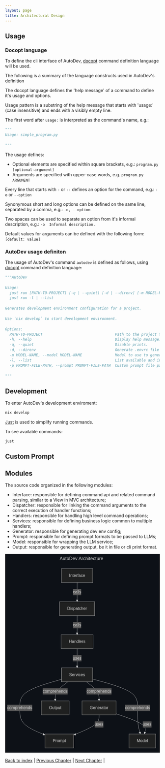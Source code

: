 ```yaml
---
layout: page
title: Architectural Design
---
```


## Usage

### Docopt language

To define the cli interface of AutoDev, [docopt](https://github.com/jazzband/docopt-ng) command definition language will be used.

The following is a summary of the language constructs used in AutoDev's definition

The docopt language defines the 'help message' of a command to define it's usage and options.

Usage pattern is a substring of the help message that starts with 'usage:' (case insensitive) and ends with a visibly empty line.

The first word after `usage:` is interpreted as the command's name, e.g.: 

```py
"""
Usage: simple_program.py

"""
```

The usage defines:

- Optional elements are specified within square brackets, e.g.: `program.py [optional-argument]`
- Arguments are specified with upper-case words, e.g. `program.py ARGUMENT`

Every line that starts with `-` or `--` defines an option for the command, e.g.: `-o` or `--option`

Synonymous short and long options can be defined on the same line, separated by a comma, e.g.: `-o, --option`

Two spaces can be used to separate an option from it's informal description, e.g.: `-o  Informal description.`

Default values for arguments can be defined with the following form: `[default: value]`

### AutoDev usage definiton

The usage of AutoDev's command `autodev` is defined as follows, using [docopt](https://github.com/jazzband/docopt-ng) command definition language:
<!-- TODO remember to update this with final usage -->

```py
"""AutoDev

Usage:
  just run [PATH-TO-PROJECT] [-q | --quiet] [-d | --direnv] [-m MODEL-NAME] [-p PROMPT-FILE-PATH]
  just run -l | --list

Generates development environment configuration for a project.

Use `nix develop` to start development environment.

Options:
  PATH-TO-PROJECT                                 Path to the project the dev env is for. [default: ./]
  -h, --help                                      Display help message.
  -q, --quiet                                     Disable prints.
  -d, --direnv                                    Generate .envrc file also.
  -m MODEL-NAME, --model MODEL-NAME               Model to use to generate the config. [default: llama3]
  -l, --list                                      List available and installed models.
  -p PROMPT-FILE-PATH, --prompt PROMPT-FILE-PATH  Custom prompt file path.

"""
```

## Development

To enter AutoDev's development enviroment:

```sh
nix develop
```

[Just](https://github.com/casey/just) is used to simplify running commands.

To see available commands:

```sh
just
```

## Custom Prompt

<!-- TODO add here the structure of the custom prompt -->
<!-- probably json I guess -->

## Modules

The source code organized in the following modules:

- Interface: responsible for defining command api and related command parsing, similar to a View in MVC architecture;
- Dispatcher: responsible for linking the command arguments to the correct execution of handler functions;
- Handlers: responsible for handling high level command operations;
- Services: responsible for defining business logic common to multiple handlers;
- Generator: responsible for generating dev env config;
- Prompt: responsible for defining prompt formats to be passed to LLMs;
- Model: responsible for wrapping the LLM service;
- Output: responsible for generating output, be it in file or cli print format.

![AutoDev Architecture](./assets/mermaid/architecture.png)

[Back to index](./index.md) |
[Previous Chapter](./requirements.md) |
[Next Chapter](./detailed-design.md) |
